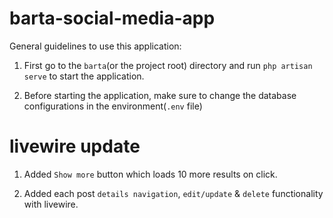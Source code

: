 # barta-social-media-app

General guidelines to use this application:

1. First go to the `barta`(or the project root) directory and run `php artisan serve` to start the application.

2. Before starting the application, make sure to change the database configurations in the environment(`.env` file)

# livewire update

1. Added `Show more` button which loads 10 more results on click.

2. Added each post `details navigation`, `edit/update` & `delete` functionality with livewire. 
